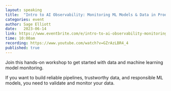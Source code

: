 ```yaml
---
layout: speaking
title:  "Intro to AI Observability: Monitoring ML Models & Data in Production - Workshop"
categories: event
author: Sage Elliott
date:   2023-06-14
link: https://www.eventbrite.com/e/intro-to-ai-observability-monitoring-ml-models-data-in-production-tickets-643161753117?aff=sage
time: 10:00am
recording: https://www.youtube.com/watch?v=GZrAzLBR4_4
published: true
---
```


Join this hands-on workshop to get started with data and machine learning model monitoring.

If you want to build reliable pipelines, trustworthy data, and responsible ML models, you need to validate and monitor your data.

